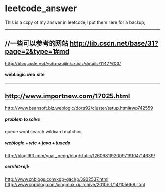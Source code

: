 # leetcode_answer
This is a copy of my answer in leetcode;I put them here for a backup;

---
//一些可以参考的网站
http://lib.csdn.net/base/31?page=2&type=1#md
---
http://blog.csdn.net/yutianzuijin/article/details/11477603/
#### webLogic web.site
---
http://www.importnew.com/17025.html
---
http://www.beansoft.biz/weblogic/docs92/cluster/setup.html#wp742559

##### problem to solve
queue
word search
wildcard matching

##### weblogic + wtc + java + tuxedo
http://blog.163.com/yuan_peng/blog/static/1260681192009719104714639/

##### servlet+ejb
http://www.cnblogs.com/xdp-gacl/p/3902537.html
http://www.cppblog.com/xingmuxixi/archive/2010/01/14/105669.html

